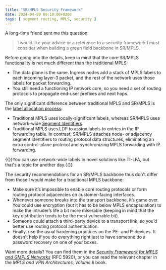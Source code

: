 ```yaml
---
title: "SR/MPLS Security Framework"
date: 2024-04-09 09:10:00+0200
tags: [ segment routing, MPLS, security ]
---
```

A long-time friend sent me this question:

> I would like your advice or a reference to a security framework I must consider when building a green field backbone in SR/MPLS.

Before going into the details, keep in mind that the core SR/MPLS functionality is not much different than the traditional MPLS:
<!--more-->
* The data plane is the same. Ingress nodes add a stack of MPLS labels to each incoming layer-3 packet, and the rest of the network uses those labels for packet forwarding.
* You still need a functioning IP network core, so you need a set of routing protocols to propagate end-user prefixes and next hops.

The only significant difference between traditional MPLS and SR/MPLS is the [label allocation process](https://blog.ipspace.net/2019/04/why-is-mpls-segment-routing-better-than.html):

* Traditional MPLS uses locally-significant labels, whereas SR/MPLS uses network-wide [Segment Identifiers](https://blog.ipspace.net/2021/05/segment-routing-ids-mpls-labels.html).
* Traditional MPLS uses LDP to assign labels to entries in the IP forwarding table. In contrast, SR/MPLS attaches node- or adjacency segment identifiers to routing protocol data structures, eliminating an extra control-plane protocol and synchronizing MPLS forwarding with IP forwarding.

{{<note info>}}You can use network-wide labels in novel solutions like TI-LFA, but that's a topic for another day.{{</note>}}

The security recommendations for an SR/MPLS backbone thus don't differ from those I would make for a traditional MPLS backbone:

* Make sure it’s impossible to enable core routing protocols or form routing protocol adjacencies on customer-facing interfaces.
* Whenever someone breaks into the transport backbone, it’s game over. You could use encryption (but it has to be below MPLS encapsulation) to make the intruder’s life a bit more miserable (keeping in mind that the key distribution tends to be the most vulnerable bit).
* Someone could attach a third-party device to a transport link, so you’d better use routing protocol authentication.
* Finally, use the usual hardening practices on the PE- and P-devices. It doesn’t help if you do everything right just to have someone do a password recovery on one of your boxes.

Want more details? You can find them in the _[Security Framework for MPLS and GMPLS Networks](https://www.rfc-editor.org/rfc/rfc5920.html)_ (RFC 5920), or you can read the relevant chapter in the _MPLS and VPN Architectures, Volume II_ book.
